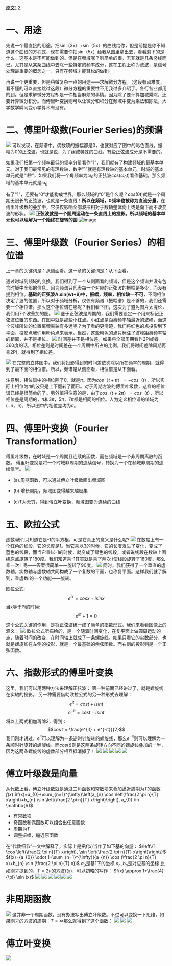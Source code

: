 [原文1]([https://zhuanlan.zhihu.com/p/19763358](https://zhuanlan.zhihu.com/p/19763358))
[2]([https://www.matongxue.com/madocs/712.html](https://www.matongxue.com/madocs/712.html)
)
# 一、用途
先说一个最直接的用途。把sin（3x）+sin（5x）的曲线给你，但是前提是你不知道这个曲线的方程式，现在需要你把sin（5x）给我从图里拿出去，看看剩下的是什么。这基本是不可能做到的。但是在频域呢？则简单的很，无非就是几条竖线而已。尤其是从某条曲线中去除一些特定的频率成分，这在工程上称为滤波，是信号处理最重要的概念之一，只有在频域才能轻松的做到。

再说一个更重要，但是稍微复杂一点的用途——求解微分方程。（这段有点难度，看不懂的可以直接跳过这段）微分方程的重要性不用我过多介绍了。各行各业都用的到。但是求解微分方程却是一件相当麻烦的事情。因为除了要计算加减乘除，还要计算微分积分。而傅里叶变换则可以让微分和积分在频域中变为乘法和除法，大学数学瞬间变小学算术有没有。

# 二、傅里叶级数(Fourier Series)的频谱
![](https://upload-images.jianshu.io/upload_images/18339009-4102fe81a709b543.png?imageMogr2/auto-orient/strip%7CimageView2/2/w/1240)
可以发现，在频谱中，偶数项的振幅都是0，也就对应了图中的彩色直线。振幅为0的正弦波。也就是说，为了组成特殊的曲线，有些正弦波成分是不需要的。

如果我们把第一个频率最低的频率分量看作“1”，我们就有了构建频域的最基本单元。对于我们最常见的有理数轴，数字“1”就是有理数轴的基本单元。时域的基本单元就是“1秒”，如果我们将一个角频率为$\omega_0$的正弦波$cos(\omega_0 t)$看作基础，那么频域的基本单元就是$\omega_0$

有了“1”，还要有“0”才能构成世界，那么频域的“0”是什么呢？$cos(0 t)$就是一个周期无限长的正弦波，也就是一条直线！**所以在频域，0频率也被称为直流分量**，在傅里叶级数的叠加中，它仅仅影响全部波形相对于数轴整体向上或是向下而不改变波的形状。
![](https://upload-images.jianshu.io/upload_images/18339009-b33f283ad5feb1eb.png?imageMogr2/auto-orient/strip%7CimageView2/2/w/1240)
**正弦波就是一个圆周运动在一条直线上的投影。所以频域的基本单元也可以理解为一个始终在旋转的圆**
![image](https://upload-images.jianshu.io/upload_images/18339009-888b4e3381176cc5.gif?imageMogr2/auto-orient/strip)
# 三、傅里叶级数（Fourier Series）的相位谱
上一章的关键词是：从侧面看。这一章的关键词是：从下面看。

通过时域到频域的变换，我们得到了一个从侧面看的频谱，但是这个频谱并没有包含时域中全部的信息。因为频谱只代表每一个对应的正弦波的振幅是多少，而没有提到相位。**基础的正弦波A.sin(wt+θ)中，振幅，频率，相位缺一不可**，不同相位决定了波的位置，所以对于频域分析，仅仅有频谱（振幅谱）是不够的，我们还需要一个相位谱。那么这个相位谱在哪呢？我们看下图，这次为了避免图片太混论，我们用7个波叠加的图。
![](https://upload-images.jianshu.io/upload_images/18339009-c28669639affc53b.png?imageMogr2/auto-orient/strip%7CimageView2/2/w/1240)
鉴于正弦波是周期的，我们需要设定一个用来标记正弦波位置的东西。在图中就是那些小红点。小红点是距离频率轴最近的波峰，而这个波峰所处的位置离频率轴有多远呢？为了看的更清楚，我们将红色的点投影到下平面，投影点我们用粉色点来表示。当然，这些粉色的点只标注了波峰距离频率轴的距离，并不是相位。
![](https://upload-images.jianshu.io/upload_images/18339009-dae6422bca2a4709.png?imageMogr2/auto-orient/strip%7CimageView2/2/w/1240)
时间差并不是相位差。如果将全部周期看作2Pi或者360度的话，相位差则是时间差在一个周期中所占的比例。我们将时间差除周期再乘2Pi，就得到了相位差。

![](https://upload-images.jianshu.io/upload_images/18339009-c27183e137e20403.png?imageMogr2/auto-orient/strip%7CimageView2/2/w/1240)
在完整的立体图中，我们将投影得到的时间差依次除以所在频率的周期，就得到了最下面的相位谱。所以，频谱是从侧面看，相位谱是从下面看。

注意到，相位谱中的相位除了0，就是$\pi$。因为$cos（t+\pi）=-cos（t）$，所以实际上相位为$\pi$的波只是上下翻转了而已。对于周期方波的傅里叶级数，这样的相位谱已经是很简单的了。另外值得注意的是，由于$cos（t+2\pi）=cos（t）$，所以相位差是周期的，$\pi$和$3\pi，5\pi，7\pi$都是相同的相位。人为定义相位谱的值域为$(-\pi，\pi)$，所以图中的相位差均为$\pi$。

# 四、傅里叶变换（Fourier Transformation）
傅里叶级数，在时域是一个周期且连续的函数，而在频域是一个非周期离散的函数。
傅里叶变换是将一个时域非周期的连续信号，转换为一个在频域非周期的连续信号。
![](https://upload-images.jianshu.io/upload_images/18339009-76443895b30bec3d.png?imageMogr2/auto-orient/strip%7CimageView2/2/w/1240)
*   (a).周期函数，可以通过傅立叶级数画出频域图

*   (b).增长周期，频域图变得越来越密集

*   (c)T为无穷，得到傅立叶变换，频域图变为连续的曲线


# 五、欧拉公式
虚数i我们只知道它是-1的平方根，可是它真正的意义是什么呢?
![](https://upload-images.jianshu.io/upload_images/18339009-bfb0afe8be3b7aea.png?imageMogr2/auto-orient/strip%7CimageView2/2/w/1240)
在数轴上有一个红色的线段，它的长度是1。当它乘以3的时候，它的长度发生了变化，变成了蓝色的线段，而当它乘以-1的时候，就变成了绿色的线段，或者说线段在数轴上围绕原点旋转了180度。我们知道乘-1其实就是乘了两次 i使线段旋转了180度，那么乘一次 i 呢——答案很简单——旋转了90度。
![](https://upload-images.jianshu.io/upload_images/18339009-a8237cc1ea89e928.png?imageMogr2/auto-orient/strip%7CimageView2/2/w/1240)
同时，我们获得了一个垂直的虚数轴。实数轴与虚数轴共同构成了一个复数的平面，也称复平面。这样我们就了解到，乘虚数i的一个功能——旋转。

欧拉公式:$$e^{ix}=cosx+i sin x$$
当x等于Pi的时候:$$e^{i\pi} + 1=0$$
这个公式关键的作用，是将正弦波统一成了简单的指数形式。我们来看看图像上的涵义：
![](https://upload-images.jianshu.io/upload_images/18339009-cd91260d2d2dea1f.png?imageMogr2/auto-orient/strip%7CimageView2/2/w/1240)
欧拉公式所描绘的，是一个随着时间变化，在复平面上做圆周运动的点，随着时间的改变，在时间轴上就成了一条螺旋线。如果只看它的实数部分，也就是螺旋线在左侧的投影，就是一个最基础的余弦函数。而右侧的投影则是一个正弦函数。
# 六、指数形式的傅里叶变换
这里，我们可以用两种方法来理解正弦波：
第一种前面已经讲过了，就是螺旋线在实轴的投影。
另一种需要借助欧拉公式的另一种形式去理解：
$$e^{it}=cost+i sin t$$
$$e^{-it}=cost-i sin t$$
将以上两式相加再除2，得到：
$$cos t = \frac{e^{it} + e^{-it}}{2}$$
我们刚才讲过，$e^{it}$可以理解为一条逆时针旋转的螺旋线，那么$e^{-it}$则可以理解为一条顺时针旋转的螺旋线。而$cos(t)$则是这两条旋转方向不同的螺旋线叠加的一半，因为这两条螺旋线的虚数部分相互抵消掉了！
![](https://upload-images.jianshu.io/upload_images/18339009-0782112afe82627c.png?imageMogr2/auto-orient/strip%7CimageView2/2/w/1240)
![](https://upload-images.jianshu.io/upload_images/18339009-736e8c4edd2631c8.png?imageMogr2/auto-orient/strip%7CimageView2/2/w/1240)
![](https://upload-images.jianshu.io/upload_images/18339009-af9e4ef7180afda9.png?imageMogr2/auto-orient/strip%7CimageView2/2/w/1240)
![](https://upload-images.jianshu.io/upload_images/18339009-eee0ee5968a71acd.png?imageMogr2/auto-orient/strip%7CimageView2/2/w/1240)
![](https://upload-images.jianshu.io/upload_images/18339009-37952aaea82fafb6.png?imageMogr2/auto-orient/strip%7CimageView2/2/w/1240)



#  傅立叶级数是向量
从代数上看，傅立叶级数就是通过三角函数和常数项来叠加逼近周期为$T$的函数$f(x)$
$f(x)=a_{0}+\sum_{n=1}^{\infty}\left(a_{n} \cos \left(\frac{2 \pi n}{T} x\right)+b_{n} \sin \left(\frac{2 \pi n}{T} x\right)\right), a_{0} \in \mathbb{R}$
*   有常数项
*   奇函数和偶函数可以组合出任意函数
*   周期为$T$
*   调整振幅，逼近原函数

在“代数细节”一文中解释了，实际上是把$f(x)$当作了如下基的向量：
$\left\{1, \cos \left(\frac{2 \pi n}{T} x\right), \sin \left(\frac{2 \pi n}{T} x\right)\right\}$
$f(x)={a_{0}} \cdot 1+\sum_{n=1}^{\infty}({a_{n}} \cos (\frac{2 \pi n}{T} x)+b_{n} \sin (\frac{2 \pi n}{T} x))$
$a_0$是基1下的坐标,$a_n,b_n$是对应基的坐标
比如刚才提到的，$T=2\pi$的方波$f(x)$，可以初略的写作：
$f(x) \approx 1+\frac{4}{\pi} \sin (x)$
![](https://upload-images.jianshu.io/upload_images/18339009-be53cfc438fa95f4.png?imageMogr2/auto-orient/strip%7CimageView2/2/w/1240)
![](https://upload-images.jianshu.io/upload_images/18339009-e9cbc23787b95c73.png?imageMogr2/auto-orient/strip%7CimageView2/2/w/1240)
![](https://upload-images.jianshu.io/upload_images/18339009-6fe38bc603cd9f91.png?imageMogr2/auto-orient/strip%7CimageView2/2/w/1240)
![](https://upload-images.jianshu.io/upload_images/18339009-57a05e744dd52b57.png?imageMogr2/auto-orient/strip%7CimageView2/2/w/1240)
![](https://upload-images.jianshu.io/upload_images/18339009-829bd80fd8fbc2cc.png?imageMogr2/auto-orient/strip%7CimageView2/2/w/1240)
![](https://upload-images.jianshu.io/upload_images/18339009-8945cb5a773d9e47.png?imageMogr2/auto-orient/strip%7CimageView2/2/w/1240)
#  非周期函数
![](https://upload-images.jianshu.io/upload_images/18339009-a59d123453932572.png?imageMogr2/auto-orient/strip%7CimageView2/2/w/1240)
这并非一个周期函数，没有办法写出傅立叶级数。不过可以变换一下思维，如果刚才的方波的周期：$T=\infty$那么就得到了这个函数：
![](https://upload-images.jianshu.io/upload_images/18339009-1939b6b8216603b6.png?imageMogr2/auto-orient/strip%7CimageView2/2/w/1240)
![](https://upload-images.jianshu.io/upload_images/18339009-e284c90c01f51e6b.png?imageMogr2/auto-orient/strip%7CimageView2/2/w/1240)
![](https://upload-images.jianshu.io/upload_images/18339009-5913b60d71a23920.png?imageMogr2/auto-orient/strip%7CimageView2/2/w/1240)
# 傅立叶变换
![](https://upload-images.jianshu.io/upload_images/18339009-175ef001701a1652.png?imageMogr2/auto-orient/strip%7CimageView2/2/w/1240)









